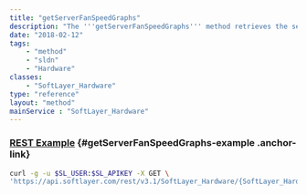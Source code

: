 ```yaml
---
title: "getServerFanSpeedGraphs"
description: "The '''getServerFanSpeedGraphs''' method retrieves the server's fan speeds and displays the speeds using tachometer graphs. data used to construct these graphs is retrieved from the server's remote management card. Each graph returned will have an associated title. "
date: "2018-02-12"
tags:
    - "method"
    - "sldn"
    - "Hardware"
classes:
    - "SoftLayer_Hardware"
type: "reference"
layout: "method"
mainService : "SoftLayer_Hardware"
---
```


### [REST Example](#getServerFanSpeedGraphs-example) <a href="/article/rest/"><i class="fas fa-question"></i></a> {#getServerFanSpeedGraphs-example .anchor-link} 
```bash
curl -g -u $SL_USER:$SL_APIKEY -X GET \
'https://api.softlayer.com/rest/v3.1/SoftLayer_Hardware/{SoftLayer_HardwareID}/getServerFanSpeedGraphs'
```
